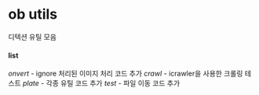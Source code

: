 # ob utils
디텍션 유틸 모음

#### list
*onvert* - ignore 처리된 이미지 처리 코드 추가
*crawl* - icrawler을 사용한 크롤링 테스트
*plate* - 각종 유틸 코드 추가
*test* - 파일 이동 코드 추가
